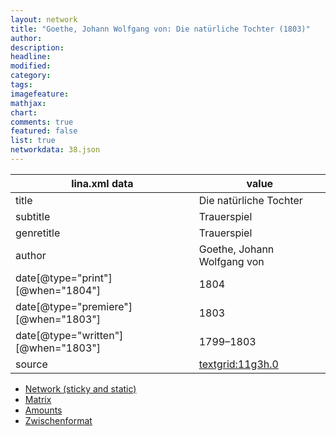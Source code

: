 ```yaml
---
layout: network
title: "Goethe, Johann Wolfgang von: Die natürliche Tochter (1803)"
author:
description:
headline:
modified:
category:
tags:
imagefeature: 
mathjax: 
chart: 
comments: true
featured: false
list: true
networkdata: 38.json
---
```

lina.xml data  | value
------------- | -------------
title|Die natürliche Tochter
subtitle|Trauerspiel
genretitle|Trauerspiel
author|Goethe, Johann Wolfgang von
date[@type="print"][@when="1804"]|1804
date[@type="premiere"][@when="1803"]|1803
date[@type="written"][@when="1803"]|1799–1803
source|[textgrid:11g3h.0](https://textgridlab.org/1.0/tgcrud-public/rest/textgrid:11g3h.0/data)



* [Network (sticky and static)](/network38)
* [Matrix](/matrix38)
* [Amounts](/amount38)
* [Zwischenformat](/lina38 )
